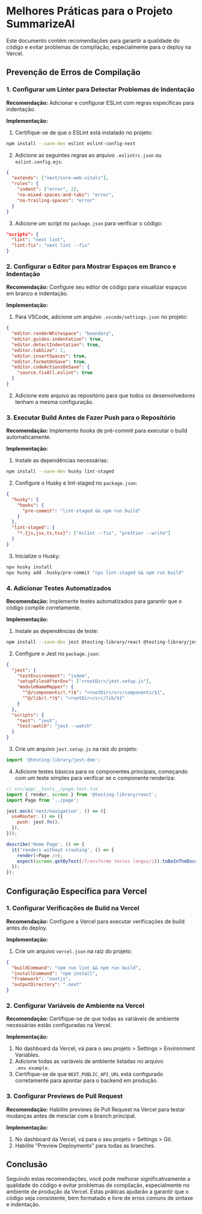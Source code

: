 # Melhores Práticas para o Projeto SummarizeAI

Este documento contém recomendações para garantir a qualidade do código e evitar problemas de compilação, especialmente para o deploy na Vercel.

## Prevenção de Erros de Compilação

### 1. Configurar um Linter para Detectar Problemas de Indentação

**Recomendação:** Adicionar e configurar ESLint com regras específicas para indentação.

**Implementação:**

1. Certifique-se de que o ESLint está instalado no projeto:

```bash
npm install --save-dev eslint eslint-config-next
```

2. Adicione as seguintes regras ao arquivo `.eslintrc.json` ou `eslint.config.mjs`:

```json
{
  "extends": ["next/core-web-vitals"],
  "rules": {
    "indent": ["error", 2],
    "no-mixed-spaces-and-tabs": "error",
    "no-trailing-spaces": "error"
  }
}
```

3. Adicione um script no `package.json` para verificar o código:

```json
"scripts": {
  "lint": "next lint",
  "lint:fix": "next lint --fix"
}
```

### 2. Configurar o Editor para Mostrar Espaços em Branco e Indentação

**Recomendação:** Configure seu editor de código para visualizar espaços em branco e indentação.

**Implementação:**

1. Para VSCode, adicione um arquivo `.vscode/settings.json` no projeto:

```json
{
  "editor.renderWhitespace": "boundary",
  "editor.guides.indentation": true,
  "editor.detectIndentation": true,
  "editor.tabSize": 2,
  "editor.insertSpaces": true,
  "editor.formatOnSave": true,
  "editor.codeActionsOnSave": {
    "source.fixAll.eslint": true
  }
}
```

2. Adicione este arquivo ao repositório para que todos os desenvolvedores tenham a mesma configuração.

### 3. Executar Build Antes de Fazer Push para o Repositório

**Recomendação:** Implemente hooks de pré-commit para executar o build automaticamente.

**Implementação:**

1. Instale as dependências necessárias:

```bash
npm install --save-dev husky lint-staged
```

2. Configure o Husky e lint-staged no `package.json`:

```json
{
  "husky": {
    "hooks": {
      "pre-commit": "lint-staged && npm run build"
    }
  },
  "lint-staged": {
    "*.{js,jsx,ts,tsx}": ["eslint --fix", "prettier --write"]
  }
}
```

3. Inicialize o Husky:

```bash
npx husky install
npx husky add .husky/pre-commit "npx lint-staged && npm run build"
```

### 4. Adicionar Testes Automatizados

**Recomendação:** Implemente testes automatizados para garantir que o código compile corretamente.

**Implementação:**

1. Instale as dependências de teste:

```bash
npm install --save-dev jest @testing-library/react @testing-library/jest-dom jest-environment-jsdom
```

2. Configure o Jest no `package.json`:

```json
{
  "jest": {
    "testEnvironment": "jsdom",
    "setupFilesAfterEnv": ["<rootDir>/jest.setup.js"],
    "moduleNameMapper": {
      "^@/components/(.*)$": "<rootDir>/src/components/$1",
      "^@/lib/(.*)$": "<rootDir>/src/lib/$1"
    }
  },
  "scripts": {
    "test": "jest",
    "test:watch": "jest --watch"
  }
}
```

3. Crie um arquivo `jest.setup.js` na raiz do projeto:

```javascript
import '@testing-library/jest-dom';
```

4. Adicione testes básicos para os componentes principais, começando com um teste simples para verificar se o componente renderiza:

```javascript
// src/app/__tests__/page.test.tsx
import { render, screen } from '@testing-library/react';
import Page from '../page';

jest.mock('next/navigation', () => ({
  useRouter: () => ({
    push: jest.fn(),
  }),
}));

describe('Home Page', () => {
  it('renders without crashing', () => {
    render(<Page />);
    expect(screen.getByText(/Transforme textos longos/i)).toBeInTheDocument();
  });
});
```

## Configuração Específica para Vercel

### 1. Configurar Verificações de Build na Vercel

**Recomendação:** Configure a Vercel para executar verificações de build antes do deploy.

**Implementação:**

1. Crie um arquivo `vercel.json` na raiz do projeto:

```json
{
  "buildCommand": "npm run lint && npm run build",
  "installCommand": "npm install",
  "framework": "nextjs",
  "outputDirectory": ".next"
}
```

### 2. Configurar Variáveis de Ambiente na Vercel

**Recomendação:** Certifique-se de que todas as variáveis de ambiente necessárias estão configuradas na Vercel.

**Implementação:**

1. No dashboard da Vercel, vá para o seu projeto > Settings > Environment Variables.
2. Adicione todas as variáveis de ambiente listadas no arquivo `.env.example`.
3. Certifique-se de que `NEXT_PUBLIC_API_URL` está configurado corretamente para apontar para o backend em produção.

### 3. Configurar Previews de Pull Request

**Recomendação:** Habilite previews de Pull Request na Vercel para testar mudanças antes de mesclar com a branch principal.

**Implementação:**

1. No dashboard da Vercel, vá para o seu projeto > Settings > Git.
2. Habilite "Preview Deployments" para todas as branches.

## Conclusão

Seguindo estas recomendações, você pode melhorar significativamente a qualidade do código e evitar problemas de compilação, especialmente no ambiente de produção da Vercel. Estas práticas ajudarão a garantir que o código seja consistente, bem formatado e livre de erros comuns de sintaxe e indentação.